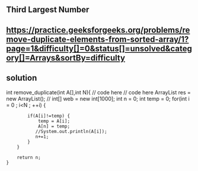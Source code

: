  ## Third Largest Number

## https://practice.geeksforgeeks.org/problems/remove-duplicate-elements-from-sorted-array/1?page=1&difficulty[]=0&status[]=unsolved&category[]=Arrays&sortBy=difficulty

## solution

 int remove_duplicate(int A[],int N){
        // code here
        // code here 
         ArrayList<Integer> res = new ArrayList<Integer>();
     //    int[] web = new int[1000];
         int n = 0;
        int temp = 0;
        for(int i = 0 ; i<N ; ++i) {
            
            if(A[i]!=temp) {
                temp = A[i];
                A[n] = temp; 
               //System.out.println(A[i]);
               n+=1;
            }        
        }
        
        return n;
    }